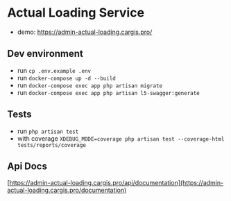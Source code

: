 # Actual Loading Service

- demo: https://admin-actual-loading.cargis.pro/

## Dev environment

- run `cp .env.example .env`
- run `docker-compose up -d --build`
- run `docker-compose exec app php artisan migrate`
- run `docker-compose exec app php artisan l5-swagger:generate`

## Tests

- run `php artisan test`
- with coverage `XDEBUG_MODE=coverage php artisan test --coverage-html tests/reports/coverage`

## Api Docs

[https://admin-actual-loading.cargis.pro/api/documentation](https://admin-actual-loading.cargis.pro/documentation)